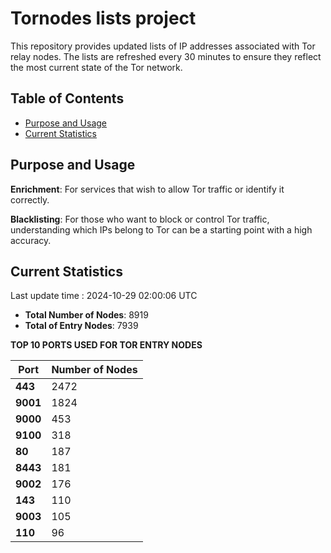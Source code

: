 # Tornodes lists project

This repository provides updated lists of IP addresses associated with Tor relay nodes. The lists are refreshed every 30 minutes to ensure they reflect the most current state of the Tor network.

## Table of Contents

- [Purpose and Usage](#purpose-and-usage)
- [Current Statistics](#current-statistics)


## Purpose and Usage

**Enrichment**: For services that wish to allow Tor traffic or identify it correctly.

**Blacklisting**: For those who want to block or control Tor traffic, understanding which IPs belong to Tor can be a starting point with a high accuracy.

## Current Statistics

Last update time : 2024-10-29 02:00:06 UTC

- **Total Number of Nodes**: 8919
- **Total of Entry Nodes**: 7939

**TOP 10 PORTS USED FOR TOR ENTRY NODES**

| **Port** | **Number of Nodes** |
|------|-----------------|
| **443**   | 2472  |
| **9001**   | 1824  |
| **9000**   | 453  |
| **9100**   | 318  |
| **80**   | 187  |
| **8443**   | 181  |
| **9002**   | 176  |
| **143**   | 110  |
| **9003**   | 105  |
| **110**   | 96  |

